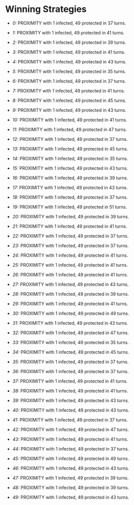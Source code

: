 # Winning Strategies

* _0:_ PROXIMITY with 1 infected, 49 protected in 37 turns.


* _1:_ PROXIMITY with 1 infected, 49 protected in 41 turns.


* _2:_ PROXIMITY with 1 infected, 49 protected in 39 turns.


* _3:_ PROXIMITY with 1 infected, 49 protected in 41 turns.


* _4:_ PROXIMITY with 1 infected, 49 protected in 43 turns.


* _5:_ PROXIMITY with 1 infected, 49 protected in 35 turns.


* _6:_ PROXIMITY with 1 infected, 49 protected in 37 turns.


* _7:_ PROXIMITY with 1 infected, 49 protected in 41 turns.


* _8:_ PROXIMITY with 1 infected, 49 protected in 45 turns.


* _9:_ PROXIMITY with 1 infected, 49 protected in 43 turns.


* _10:_ PROXIMITY with 1 infected, 49 protected in 41 turns.


* _11:_ PROXIMITY with 1 infected, 49 protected in 47 turns.


* _12:_ PROXIMITY with 1 infected, 49 protected in 37 turns.


* _13:_ PROXIMITY with 1 infected, 49 protected in 45 turns.


* _14:_ PROXIMITY with 1 infected, 49 protected in 35 turns.


* _15:_ PROXIMITY with 1 infected, 49 protected in 43 turns.


* _16:_ PROXIMITY with 1 infected, 49 protected in 39 turns.


* _17:_ PROXIMITY with 1 infected, 49 protected in 43 turns.


* _18:_ PROXIMITY with 1 infected, 49 protected in 37 turns.


* _19:_ PROXIMITY with 1 infected, 49 protected in 51 turns.


* _20:_ PROXIMITY with 1 infected, 49 protected in 39 turns.


* _21:_ PROXIMITY with 1 infected, 49 protected in 41 turns.


* _22:_ PROXIMITY with 1 infected, 49 protected in 37 turns.


* _23:_ PROXIMITY with 1 infected, 49 protected in 37 turns.


* _24:_ PROXIMITY with 1 infected, 49 protected in 41 turns.


* _25:_ PROXIMITY with 1 infected, 49 protected in 41 turns.


* _26:_ PROXIMITY with 1 infected, 49 protected in 41 turns.


* _27:_ PROXIMITY with 1 infected, 49 protected in 43 turns.


* _28:_ PROXIMITY with 1 infected, 49 protected in 39 turns.


* _29:_ PROXIMITY with 1 infected, 49 protected in 41 turns.


* _30:_ PROXIMITY with 1 infected, 49 protected in 49 turns.


* _31:_ PROXIMITY with 1 infected, 49 protected in 43 turns.


* _32:_ PROXIMITY with 1 infected, 49 protected in 47 turns.


* _33:_ PROXIMITY with 1 infected, 49 protected in 35 turns.


* _34:_ PROXIMITY with 1 infected, 49 protected in 45 turns.


* _35:_ PROXIMITY with 1 infected, 49 protected in 37 turns.


* _36:_ PROXIMITY with 1 infected, 49 protected in 37 turns.


* _37:_ PROXIMITY with 1 infected, 49 protected in 41 turns.


* _38:_ PROXIMITY with 1 infected, 49 protected in 41 turns.


* _39:_ PROXIMITY with 1 infected, 49 protected in 43 turns.


* _40:_ PROXIMITY with 1 infected, 49 protected in 43 turns.


* _41:_ PROXIMITY with 1 infected, 49 protected in 37 turns.


* _42:_ PROXIMITY with 1 infected, 49 protected in 47 turns.


* _43:_ PROXIMITY with 1 infected, 49 protected in 41 turns.


* _44:_ PROXIMITY with 1 infected, 49 protected in 37 turns.


* _45:_ PROXIMITY with 1 infected, 49 protected in 49 turns.


* _46:_ PROXIMITY with 1 infected, 49 protected in 43 turns.


* _47:_ PROXIMITY with 1 infected, 49 protected in 39 turns.


* _48:_ PROXIMITY with 1 infected, 49 protected in 39 turns.


* _49:_ PROXIMITY with 1 infected, 49 protected in 43 turns.


